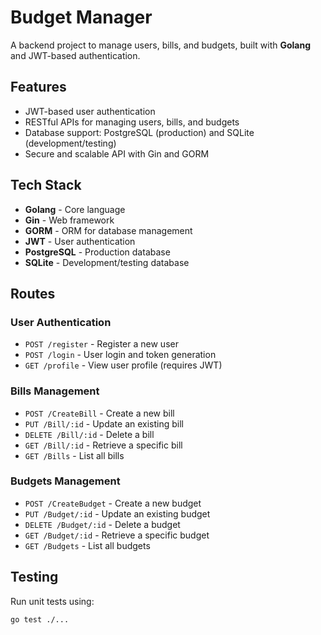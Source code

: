<h1>Budget Manager</h1>
<p>A backend project to manage users, bills, and budgets, built with <strong>Golang</strong> and JWT-based authentication.</p>

<h2>Features</h2>
<ul>
    <li>JWT-based user authentication</li>
    <li>RESTful APIs for managing users, bills, and budgets</li>
    <li>Database support: PostgreSQL (production) and SQLite (development/testing)</li>
    <li>Secure and scalable API with Gin and GORM</li>
</ul>

<h2>Tech Stack</h2>
<ul>
    <li><strong>Golang</strong> - Core language</li>
    <li><strong>Gin</strong> - Web framework</li>
    <li><strong>GORM</strong> - ORM for database management</li>
    <li><strong>JWT</strong> - User authentication</li>
    <li><strong>PostgreSQL</strong> - Production database</li>
    <li><strong>SQLite</strong> - Development/testing database</li>
</ul>


<h2>Routes</h2>

<h3>User Authentication</h3>
<ul>
    <li><code>POST /register</code> - Register a new user</li>
    <li><code>POST /login</code> - User login and token generation</li>
    <li><code>GET /profile</code> - View user profile (requires JWT)</li>
</ul>

<h3>Bills Management</h3>
<ul>
    <li><code>POST /CreateBill</code> - Create a new bill</li>
    <li><code>PUT /Bill/:id</code> - Update an existing bill</li>
    <li><code>DELETE /Bill/:id</code> - Delete a bill</li>
    <li><code>GET /Bill/:id</code> - Retrieve a specific bill</li>
    <li><code>GET /Bills</code> - List all bills</li>
</ul>

<h3>Budgets Management</h3>
<ul>
    <li><code>POST /CreateBudget</code> - Create a new budget</li>
    <li><code>PUT /Budget/:id</code> - Update an existing budget</li>
    <li><code>DELETE /Budget/:id</code> - Delete a budget</li>
    <li><code>GET /Budget/:id</code> - Retrieve a specific budget</li>
    <li><code>GET /Budgets</code> - List all budgets</li>
</ul>

<h2>Testing</h2>
<p>Run unit tests using:</p>
<pre><code>go test ./...</code></pre>



